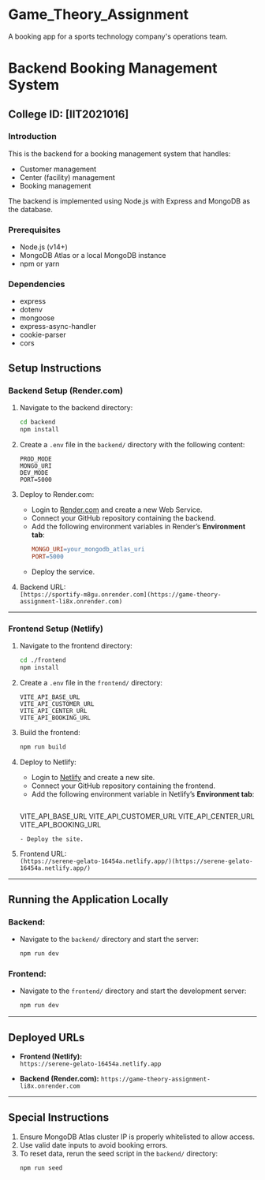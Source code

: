 # Game_Theory_Assignment
A booking app for a sports technology company's operations team.

# Backend Booking Management System

## College ID: [IIT2021016]

### Introduction
This is the backend for a booking management system that handles:
- Customer management
- Center (facility) management
- Booking management

The backend is implemented using Node.js with Express and MongoDB as the database.

### Prerequisites
- Node.js (v14+)
- MongoDB Atlas or a local MongoDB instance
- npm or yarn

### Dependencies
- express
- dotenv
- mongoose
- express-async-handler
- cookie-parser
- cors

## Setup Instructions

### Backend Setup (Render.com)
1. Navigate to the backend directory:
    ```bash
    cd backend
    npm install
    ```

2. Create a `.env` file in the `backend/` directory with the following content:
    ```env
    PROD_MODE
    MONGO_URI
    DEV_MODE
    PORT=5000
    ```

3. Deploy to Render.com:
    - Login to [Render.com](https://render.com) and create a new Web Service.
    - Connect your GitHub repository containing the backend.
    - Add the following environment variables in Render’s **Environment tab**:
      ```makefile
      MONGO_URI=your_mongodb_atlas_uri
      PORT=5000
      ```
    - Deploy the service.

4. Backend URL:  
   `[https://sportify-m8gu.onrender.com](https://game-theory-assignment-li8x.onrender.com)`

---

### Frontend Setup (Netlify)
1. Navigate to the frontend directory:
    ```bash
    cd ./frontend
    npm install
    ```

2. Create a `.env` file in the `frontend/` directory:
    ```env
    VITE_API_BASE_URL
    VITE_API_CUSTOMER_URL
    VITE_API_CENTER_URL
    VITE_API_BOOKING_URL
    ```

3. Build the frontend:
    ```bash
    npm run build
    ```

4. Deploy to Netlify:
    - Login to [Netlify](https://netlify.com) and create a new site.
    - Connect your GitHub repository containing the frontend.
    - Add the following environment variable in Netlify’s **Environment tab**:
      ```
    VITE_API_BASE_URL
    VITE_API_CUSTOMER_URL
    VITE_API_CENTER_URL
    VITE_API_BOOKING_URL
      ```
    - Deploy the site.

5. Frontend URL:  
   `(https://serene-gelato-16454a.netlify.app/)(https://serene-gelato-16454a.netlify.app/)`

---

## Running the Application Locally

### Backend:
- Navigate to the `backend/` directory and start the server:
    ```bash
    npm run dev
    ```

### Frontend:
- Navigate to the `frontend/` directory and start the development server:
    ```bash
    npm run dev
    ```

---

## Deployed URLs
- **Frontend (Netlify):**  
  `https://serene-gelato-16454a.netlify.app`

- **Backend (Render.com):**
  `https://game-theory-assignment-li8x.onrender.com`

---

## Special Instructions
1. Ensure MongoDB Atlas cluster IP is properly whitelisted to allow access.
2. Use valid date inputs to avoid booking errors.
3. To reset data, rerun the seed script in the `backend/` directory:
    ```bash
    npm run seed
    ```
